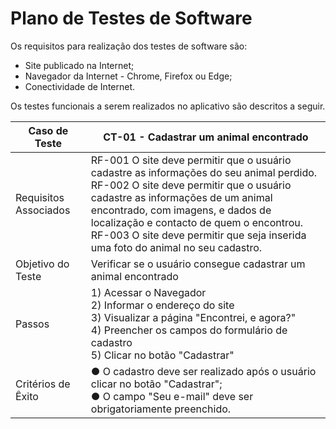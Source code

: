 # Plano de Testes de Software

Os requisitos para realização dos testes de software são:
-	Site publicado na Internet;
-	Navegador da Internet - Chrome, Firefox ou Edge;
-	Conectividade de Internet.

Os testes funcionais a serem realizados no aplicativo são descritos a seguir.

| Caso de Teste  |  CT-01 - Cadastrar um animal encontrado  |
| ------------------- | ------------------- |
|  Requisitos Associados |  RF-001 O site deve permitir que o usuário cadastre as informações do seu animal perdido.<br> RF-002 O site deve permitir que o usuário cadastre as informações de um animal encontrado, com imagens, e dados de localização e contacto de quem o encontrou.<br> RF-003 O site deve permitir que seja inserida uma foto do animal no seu cadastro. |
|  Objetivo do Teste |  Verificar se o usuário consegue cadastrar um animal encontrado |
|  Passos | 1) Acessar o Navegador <br> 2) Informar o endereço do site <br>3) Visualizar a página "Encontrei, e agora?" <br>4) Preencher os campos do formulário de cadastro <br>5) Clicar no botão "Cadastrar" |
|  Critérios de Êxito |  ● O cadastro deve ser realizado após o usuário clicar no botão "Cadastrar";<br> ● O campo "Seu e-mail" deve ser obrigatoriamente preenchido.|

